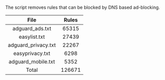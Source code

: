 The script removes rules that can be blocked by DNS based ad-blocking.


| File | Rules |
|:----:|:-----:|
| adguard_ads.txt | 65315 |
| easylist.txt | 27439 |
| adguard_privacy.txt | 22267 |
| easyprivacy.txt | 6298 |
| adguard_mobile.txt | 5352 |
| Total | 126671 |
